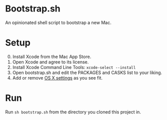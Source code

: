 Bootstrap.sh
=============

An opinionated shell script to bootstrap a new Mac.

Setup
=====

0. Install Xcode from the Mac App Store.
0. Open Xcode and agree to its license.
0. Install Xcode Command Line Tools: `xcode-select --install`
0. Open bootstrap.sh and edit the PACKAGES and CASKS list to your liking.
0. Add or remove [OS X settings](https://github.com/mathiasbynens/dotfiles/blob/master/.osx) as you see fit.

Run
===

Run `sh bootstrap.sh` from the directory you cloned this project in.
